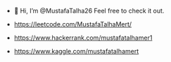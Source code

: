 - 👋 Hi, I’m @MustafaTalha26
Feel free  to check it out.


- https://leetcode.com/MustafaTalhaMert/
- https://www.hackerrank.com/mustafatalhamer1
- https://www.kaggle.com/mustafatalhamert

<!---
MustafaTalha26/MustafaTalha26 is a ✨ special ✨ repository because its `README.md` (this file) appears on your GitHub profile.
You can click the Preview link to take a look at your changes.
--->
